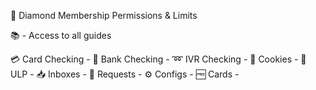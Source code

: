 💎 Diamond Membership Permissions & Limits

📚 - Access to all guides

💳 Card Checking - 
🏦 Bank Checking - 
➿ IVR Checking - 
🍪 Cookies - 
🔗 ULP - 
📥 Inboxes - 
🛀 Requests - 
⚙ Configs - 
🆓 Cards - 